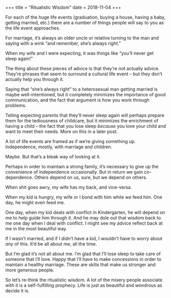 +++
title = "Ritualistic Wisdom"
date = 2018-11-04
+++

For each of the huge life events (graduation, buying a house, having a baby, getting married, etc.) there are a number of things people will say to you as the life event approaches.

For marriage, it’s always an older uncle or relative turning to the man and saying with a wink “and remember, she’s always right.”

When my wife and I were expecting, it was things like “you’ll never get sleep again!”

The thing about these pieces of advice is that they’re not actually advice. They’re phrases that seem to surround a cultural life event &#8211; but they don’t actually help you through it.

Saying that “she’s always right” to a heterosexual man getting married is maybe well-intentioned, but it completely minimizes the importance of good communication, and the fact that argument is how you work through problems. 

Telling expecting parents that they’ll never sleep again will perhaps prepare them for the tediousness of childcare, but it minimizes the enrichment of having a child &#8211; the fact that you lose sleep _because_ you love your child and want to meet their needs. More on this in a later post.

A lot of life events are framed as if we’re giving something up. Independence, mostly, with marriage and children.

Maybe. But that’s a bleak way of looking at it.

Perhaps in order to maintain a strong family, it’s necessary to give up the convenience of independence occasionally. But in return we gain co-dependence. Others depend on us, sure, but we depend on others.

When shit goes awry, my wife has my back, and vice-versa.

When my kid is hungry, my wife or I bond with him while we feed him. One day, he might even feed me.

One day, when my kid deals with conflict in Kindergarten, he will depend on me to help guide him through it. And he may dole out that wisdom back to me one day when I deal with conflict. I might see my advice reflect back at me in the most beautiful way.

If I wasn’t married, and if I didn’t have a kid, I wouldn’t have to worry about _any_ of this. It’d be all about me, all the time. 

But I’m glad it’s not all about me. I’m glad that I’ll lose sleep to take care of someone that I’ll love. Happy that I’ll have to make concessions in order to maintain a healthy marriage. These are skills that make us stronger and more generous people.

So let’s re-think the ritualistic wisdom. A lot of the misery people associate with it is a self-fulfilling prophecy. Life is just as beautiful and wondrous as decide it is.